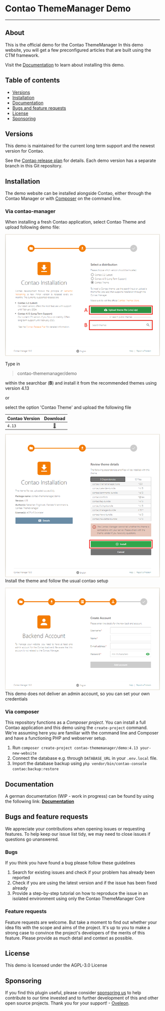 # Contao ThemeManager Demo
____

## About

This is the official demo for the Contao ThemeManager
In this demo website, you will get a few preconfigured articles that are built using the CTM framework.

Visit the [Documentation][docs] to learn about installing this demo.

## Table of contents

- [Versions](#versions)
- [Installation](#installation)
- [Documentation](#documentation)
- [Bugs and feature requests](#bugs-and-feature-requests)
- [License](#license)
- [Sponsoring](#sponsoring)

## Versions
This demo is maintained for the current long term support and the newest version for Contao.

See the [Contao release plan][contao-releaseplan] for details. Each demo version has a separate branch in this Git 
repository.

## Installation
The demo website can be installed alongside Contao, either through the Contao Manager or with [Composer][composer] on 
the command line.

### Via contao-manager
When installing a fresh Contao application, select Contao Theme and upload following demo file:

![Select the contao theme option and upload the file](/docs/_images/install/cm/selectTheme.png "Select Theme")


Type in
> contao-thememanager/demo

within the searchbar (**B**) and install it from the recommended themes using version 4.13

or

select the option 'Contao Theme' and upload the following file

| Contao Version |           Download            |
|----------------|:-----------------------------:|
| `4.13`         | [💾](/docs/demo/ctm-demo.zip) |


![Check the dependencies and install the theme](/docs/_images/install/cm/dependencies.png "Composer dependencies")
Install the theme and follow the usual contao setup


![This demo does not have an admin account thus you can create one in the setup wizard](/docs/_images/install/cm/account.png "Creating an account")
This demo does not deliver an admin account, so you can set your own credentials


### Via composer
This repository functions as a _Composer project_. You can install a full Contao application and this demo using the 
`create-project` command. We're assuming here you are familiar with the command line and Composer and have a functioning 
PHP and webserver setup.

1. Run `composer create-project contao-thememanager/demo:4.13 your-new-website`
2. Connect the database e.g. through `DATABASE_URL` in your `.env.local` file.
3. Import the database backup using `php vendor/bin/contao-console contao:backup:restore`

## Documentation
A german documentation (WIP - work in progress) can be found by using the following link:
<a title="Documentation" href="https://docs.contao-thememanager.com"><strong>Documentation </strong></a>

## Bugs and feature requests
We appreciate your contributions when opening issues or requesting features. To help keep our issue list tidy, we may 
need to close issues if questions go unanswered.

### Bugs
If you think you have found a bug please follow these guidelines
1. Search for existing issues and check if your problem has already been reported
2. Check if you are using the latest version and if the issue has been fixed already
3. Provide a step-by-step tutorial on how to reproduce the issue in an isolated environment using only the Contao 
ThemeManager Core

### Feature requests
Feature requests are welcome. But take a moment to find out whether your idea fits with the scope and aims of the 
project. It's up to you to make a strong case to convince the project's developers of the merits of this feature. Please 
provide as much detail and context as possible.

## License
This demo is licensed under the AGPL-3.0 License

## Sponsoring
If you find this plugin useful, please consider [sponsoring us][sponsor] to help contribute to our time invested and to 
further development of this and other open source projects. 
Thank you for your support! - [Oveleon](https://www.oveleon.de).

[docs]: https://docs.contao-thememanager.com
[composer]: https://getcomposer.org
[contao-releaseplan]: https://to.contao.org/release-plan
[sponsor]: https://github.com/sponsors/oveleon
